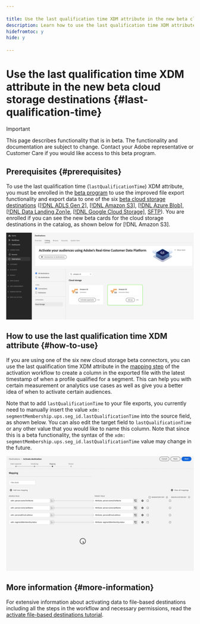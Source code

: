 ```yaml
---

title: Use the last qualification time XDM attribute in the new beta cloud storage destinations
description: Learn how to use the last qualification time XDM attribute in the new beta cloud storage destinations
hidefromtoc: y
hide: y

---
```

# Use the last qualification time XDM attribute in the new beta cloud storage destinations {#last-qualification-time}

>[!IMPORTANT]
> 
>This page describes functionality that is in beta. The functionality and documentation are subject to change. Contact your Adobe representative or Customer Care if you would like access to this beta program.

## Prerequisites {#prerequisites}

To use the last qualification time (`lastQualificationTime`) XDM attribute, you must be enrolled in the [beta program](/help/release-notes/2022/october-2022.md#destinations) to use the improved file export functionality and export data to one of the six [beta cloud storage destinations](/help/release-notes/2022/october-2022.md#destinations) ([[!DNL ADLS Gen 2]](/help/destinations/catalog/cloud-storage/adls-gen2.md), [[!DNL Amazon S3]](/help/destinations/catalog/cloud-storage/amazon-s3.md), [[!DNL Azure Blob]](/help/destinations/catalog/cloud-storage/azure-blob.md), [[!DNL Data Landing Zon]e](/help/destinations/catalog/cloud-storage/data-landing-zone.md), [[!DNL Google Cloud Storage]](/help/destinations/catalog/cloud-storage/google-cloud-storage.md), [SFTP](/help/destinations/catalog/cloud-storage/sftp.md)). You are enrolled if you can see the new beta cards for the cloud storage destinations in the catalog, as shown below for [!DNL Amazon S3]. 

![Image showing the new Amazon S3 beta card](/help/destinations/assets/ui/activate-destinations/new-amazon-s3-beta-card.png)

## How to use the last qualification time XDM attribute {#how-to-use}

If you are using one of the six new cloud storage beta connectors, you can use the last qualification time XDM attribute in the [mapping step](//help/destinations/ui/activate-batch-profile-destinations.md#mapping) of the activation workflow to create a column in the exported file with the latest timestamp of when a profile qualified for a segment. This can help you with certain measurement or analytics use cases as well as give you a better idea of when to activate certain audiences. 

Note that to add `lastQualificationTime` to your file exports, you currently need to manually insert the value `xdm: segmentMembership.ups.seg_id.lastQualificationTime` into the source field, as shown below. You can also edit the target field to `lastQualificationTime` or any other value that you would like to name this column. Note that since this is a beta functionality, the syntax of the `xdm: segmentMembership.ups.seg_id.lastQualificationTime` value may change in the future.

![Screen recording showing the last qualification time XDM attribute paste into the mapping step](/help/destinations/ui/last-qualification-time.gif)

## More information {#more-information}

For extensive information about activating data to file-based destinations including all the steps in the workflow and necessary permissions, read the [activate file-based destinations tutorial](/help/destinations/ui/activate-batch-profile-destinations.md).